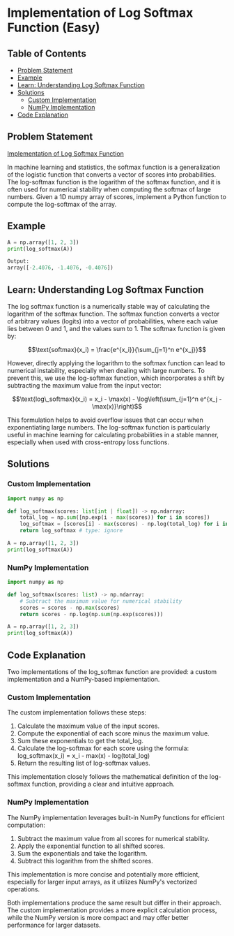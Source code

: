 # Implementation of Log Softmax Function (Easy)

## Table of Contents

- [Problem Statement](#problem-statement)
- [Example](#example)
- [Learn: Understanding Log Softmax Function](#learn-understanding-log-softmax-function)
- [Solutions](#solutions)
  - [Custom Implementation](#custom-implementation)
  - [NumPy Implementation](#numpy-implementation)
- [Code Explanation](#code-explanation)

## Problem Statement

[Implementation of Log Softmax Function](https://www.deep-ml.com/problem/Log%20Softmax)

In machine learning and statistics, the softmax function is a generalization of the logistic function that converts a vector of scores into probabilities. The log-softmax function is the logarithm of the softmax function, and it is often used for numerical stability when computing the softmax of large numbers. Given a 1D numpy array of scores, implement a Python function to compute the log-softmax of the array.

## Example

```python
A = np.array([1, 2, 3])
print(log_softmax(A))

Output:
array([-2.4076, -1.4076, -0.4076])
```

## Learn: Understanding Log Softmax Function

The log softmax function is a numerically stable way of calculating the logarithm of the softmax function. The softmax function converts a vector of arbitrary values (logits) into a vector of probabilities, where each value lies between 0 and 1, and the values sum to 1. The softmax function is given by:

$$\text{softmax}(x_i) = \frac{e^{x_i}}{\sum_{j=1}^n e^{x_j}}$$

However, directly applying the logarithm to the softmax function can lead to numerical instability, especially when dealing with large numbers. To prevent this, we use the log-softmax function, which incorporates a shift by subtracting the maximum value from the input vector:

$$\text{log\_softmax}(x_i) = x_i - \max(x) - \log\left(\sum_{j=1}^n e^{x_j - \max(x)}\right)$$

This formulation helps to avoid overflow issues that can occur when exponentiating large numbers. The log-softmax function is particularly useful in machine learning for calculating probabilities in a stable manner, especially when used with cross-entropy loss functions.

## Solutions

### Custom Implementation

```python
import numpy as np

def log_softmax(scores: list[int | float]) -> np.ndarray:
    total_log = np.sum([np.exp(i - max(scores)) for i in scores])
    log_softmax = [scores[i] - max(scores) - np.log(total_log) for i in range(len(scores))]
    return log_softmax # type: ignore

A = np.array([1, 2, 3])
print(log_softmax(A))
```

### NumPy Implementation

```python
import numpy as np

def log_softmax(scores: list) -> np.ndarray:
    # Subtract the maximum value for numerical stability
    scores = scores - np.max(scores)
    return scores - np.log(np.sum(np.exp(scores)))

A = np.array([1, 2, 3])
print(log_softmax(A))
```

## Code Explanation

Two implementations of the log_softmax function are provided: a custom implementation and a NumPy-based implementation.

### Custom Implementation

The custom implementation follows these steps:

1. Calculate the maximum value of the input scores.
2. Compute the exponential of each score minus the maximum value.
3. Sum these exponentials to get the total_log.
4. Calculate the log-softmax for each score using the formula:
   log_softmax(x_i) = x_i - max(x) - log(total_log)
5. Return the resulting list of log-softmax values.

This implementation closely follows the mathematical definition of the log-softmax function, providing a clear and intuitive approach.

### NumPy Implementation

The NumPy implementation leverages built-in NumPy functions for efficient computation:

1. Subtract the maximum value from all scores for numerical stability.
2. Apply the exponential function to all shifted scores.
3. Sum the exponentials and take the logarithm.
4. Subtract this logarithm from the shifted scores.

This implementation is more concise and potentially more efficient, especially for larger input arrays, as it utilizes NumPy's vectorized operations.

Both implementations produce the same result but differ in their approach. The custom implementation provides a more explicit calculation process, while the NumPy version is more compact and may offer better performance for larger datasets.

